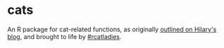 cats
====

An R package for cat-related functions, as originally [outlined on Hilary's blog](http://hilaryparker.com/2014/04/29/writing-an-r-package-from-scratch/), and brought to life by [#rcatladies](https://twitter.com/search?src=typd&q=%23rcatladies).
